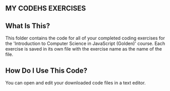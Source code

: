 MY CODEHS EXERCISES
-------------------

What Is This?
-------------
This folder contains the code for all of your completed
coding exercises for the 'Introduction to Computer Science in JavaScript (Golden)' course.
Each exercise is saved in its own file with the exercise 
name as the name of the file. 

How Do I Use This Code?
-----------------------
You can open and edit your downloaded code files in a text
editor.
